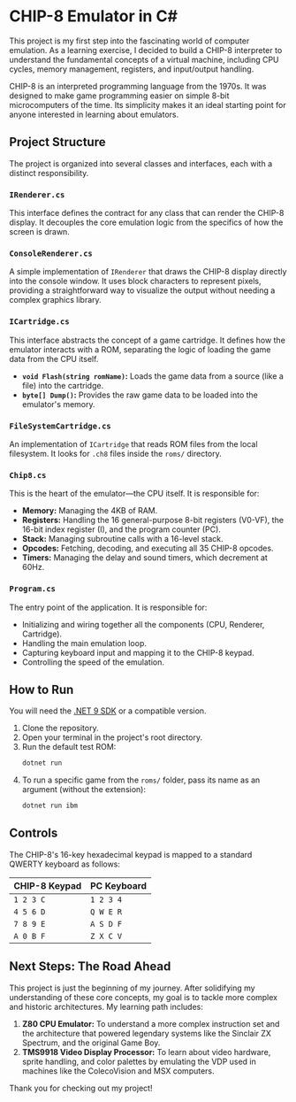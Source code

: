 # CHIP-8 Emulator in C#

This project is my first step into the fascinating world of computer emulation. As a learning exercise, I decided to build a CHIP-8 interpreter to understand the fundamental concepts of a virtual machine, including CPU cycles, memory management, registers, and input/output handling.

CHIP-8 is an interpreted programming language from the 1970s. It was designed to make game programming easier on simple 8-bit microcomputers of the time. Its simplicity makes it an ideal starting point for anyone interested in learning about emulators.

## Project Structure

The project is organized into several classes and interfaces, each with a distinct responsibility.

### `IRenderer.cs`
This interface defines the contract for any class that can render the CHIP-8 display. It decouples the core emulation logic from the specifics of how the screen is drawn.

### `ConsoleRenderer.cs`
A simple implementation of `IRenderer` that draws the CHIP-8 display directly into the console window. It uses block characters to represent pixels, providing a straightforward way to visualize the output without needing a complex graphics library.

### `ICartridge.cs`
This interface abstracts the concept of a game cartridge. It defines how the emulator interacts with a ROM, separating the logic of loading the game data from the CPU itself.
- **`void Flash(string romName)`:** Loads the game data from a source (like a file) into the cartridge.
- **`byte[] Dump()`:** Provides the raw game data to be loaded into the emulator's memory.

### `FileSystemCartridge.cs`
An implementation of `ICartridge` that reads ROM files from the local filesystem. It looks for `.ch8` files inside the `roms/` directory.

### `Chip8.cs`
This is the heart of the emulator—the CPU itself. It is responsible for:
- **Memory:** Managing the 4KB of RAM.
- **Registers:** Handling the 16 general-purpose 8-bit registers (V0-VF), the 16-bit index register (I), and the program counter (PC).
- **Stack:** Managing subroutine calls with a 16-level stack.
- **Opcodes:** Fetching, decoding, and executing all 35 CHIP-8 opcodes.
- **Timers:** Managing the delay and sound timers, which decrement at 60Hz.

### `Program.cs`
The entry point of the application. It is responsible for:
- Initializing and wiring together all the components (CPU, Renderer, Cartridge).
- Handling the main emulation loop.
- Capturing keyboard input and mapping it to the CHIP-8 keypad.
- Controlling the speed of the emulation.

## How to Run
You will need the [.NET 9 SDK](https://dotnet.microsoft.com/download/dotnet/9.0) or a compatible version.

1. Clone the repository.
2. Open your terminal in the project's root directory.
3. Run the default test ROM:
   ```bash
   dotnet run
   ```
4. To run a specific game from the `roms/` folder, pass its name as an argument (without the extension):
   ```bash
   dotnet run ibm
   ```

## Controls
The CHIP-8's 16-key hexadecimal keypad is mapped to a standard QWERTY keyboard as follows:

| CHIP-8 Keypad | PC Keyboard |
|---------------|-------------|
| `1 2 3 C`     | `1 2 3 4`     |
| `4 5 6 D`     | `Q W E R`     |
| `7 8 9 E`     | `A S D F`     |
| `A 0 B F`     | `Z X C V`     |

## Next Steps: The Road Ahead

This project is just the beginning of my journey. After solidifying my understanding of these core concepts, my goal is to tackle more complex and historic architectures. My learning path includes:

1.  **Z80 CPU Emulator:** To understand a more complex instruction set and the architecture that powered legendary systems like the Sinclair ZX Spectrum, and the original Game Boy.
2.  **TMS9918 Video Display Processor:** To learn about video hardware, sprite handling, and color palettes by emulating the VDP used in machines like the ColecoVision and MSX computers.

Thank you for checking out my project!